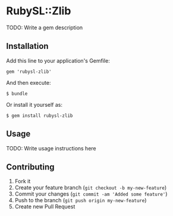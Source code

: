 # RubySL::Zlib

TODO: Write a gem description

## Installation

Add this line to your application's Gemfile:

    gem 'rubysl-zlib'

And then execute:

    $ bundle

Or install it yourself as:

    $ gem install rubysl-zlib

## Usage

TODO: Write usage instructions here

## Contributing

1. Fork it
2. Create your feature branch (`git checkout -b my-new-feature`)
3. Commit your changes (`git commit -am 'Added some feature'`)
4. Push to the branch (`git push origin my-new-feature`)
5. Create new Pull Request
